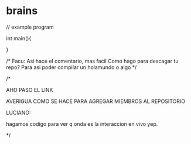 # brains

// example program

int main(){

}

/*
  Facu:
    Asi hace el comentario, mas facil
    Como hago para descagar tu repo? Para asi poder compilar un holamundo o algo
*/

/*


AHO PASO EL LINK

AVERIGUA COMO SE HACE PARA AGREGAR MIEMBROS AL REPOSITORIO

LUCIANO:

 hagamos codigo
 para ver q onda es la interaccion en vivo
 yep.


*/
